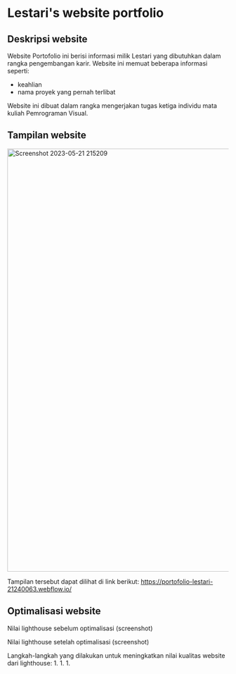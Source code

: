 # Lestari's website portfolio
## Deskripsi website

Website Portofolio ini berisi informasi milik Lestari yang dibutuhkan dalam rangka pengembangan karir. Website ini memuat beberapa informasi seperti:

- keahlian
- nama proyek yang pernah terlibat

Website ini dibuat dalam rangka mengerjakan tugas ketiga individu mata kuliah Pemrograman Visual.

## Tampilan website

<img width="960" alt="Screenshot 2023-05-21 215209" src="https://github.com/LESTARI45/Tugas-individu/assets/131166172/82eec9f6-aa8c-4118-a0f4-c2b6d0b97bc2">


Tampilan tersebut dapat dilihat di link berikut:
https://portofolio-lestari-21240063.webflow.io/ 

## Optimalisasi website

Nilai lighthouse sebelum optimalisasi (screenshot)

Nilai lighthouse setelah optimalisasi (screenshot)

Langkah-langkah yang dilakukan untuk meningkatkan nilai kualitas website dari lighthouse: 1. 1. 1.
